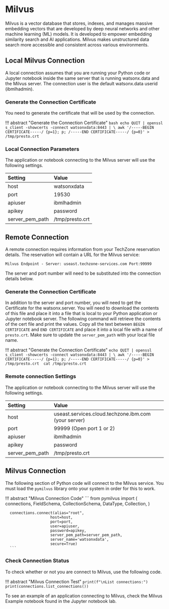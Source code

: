 # Milvus

Milvus is a vector database that stores, indexes, and manages massive embedding vectors that are developed by deep neural networks and other machine learning (ML) models. It is developed to empower embedding similarity search and AI applications. Milvus makes unstructured data search more accessible and consistent across various environments.

## Local Milvus Connection

A local connection assumes that you are running your Python code or Jupyter notebook inside the same server that is running watsonx.data and the Milvus server. The connection user is the default watsonx.data userid (ibmlhadmin). 

### Generate the Connection Certificate 

You need to generate the certificate that will be used by the connection.

!!! abstract "Generate the Connection Certificate"
      ```bash
      echo QUIT | openssl s_client -showcerts -connect watsonxdata:8443 | \
            awk '/-----BEGIN CERTIFICATE-----/ {p=1}; p; /-----END CERTIFICATE-----/ {p=0}' > /tmp/presto.crt 
      ```

### Local Connection Parameters

The application or notebook connecting to the Milvus server will use the following settings.

| Setting        | Value
|:---------------|:---------
| host           | watsonxdata
| port           | 19530
| apiuser        | ibmlhadmin
| apikey         | password
| server_pem_path| /tmp/presto.crt

## Remote Connection

A remote connection requires information from your TechZone reservation details. The reservation will contain a URL for the Milvus service:
```
Milvus Endpoint - Server: useast.techzone-services.com Port:99999
```
The server and port number will need to be substituted into the connection details below.

### Generate the Connection Certificate 

In addition to the server and port number, you will need to get the Certificate for the watsonx.server. You will need to download the contents of this file and place it into a file that is local to your Python application or Jupyter notebook server. The following command will retrieve the contents of the cert file and print the values. Copy all the text between `BEGIN CERTIFICATE` and `END CERTIFICATE` and place it into a local file with a name of `presto.crt`. Make sure to update the `server_pem_path` with your local file name.

!!! abstract "Generate the Connection Certificate"
      ```
      echo QUIT | openssl s_client -showcerts -connect watsonxdata:8443 | \
            awk '/-----BEGIN CERTIFICATE-----/ {p=1}; p; /-----END CERTIFICATE-----/ {p=0}' > /tmp/presto.crt 
      cat /tmp/presto.crt
      ```

### Remote connection Settings

The application or notebook connecting to the Milvus server will use the following settings.

| Setting        | Value
|:---------------|:---------
| host           | useast.services.cloud.techzone.ibm.com (your server)
| port           | 99999 (Open port 1 or 2)
| apiuser        | ibmlhadmin
| apikey         | password
| server_pem_path| /tmp/presto.crt


## Milvus Connection

The following section of Python code will connect to the Milvus service. You must load the `pymilvus` library onto your system in order for this to work.

!!! abstract "Milvus Connection Code"
      ```
      from pymilvus import (
         connections,
         FieldSchema,
         CollectionSchema,
         DataType,
         Collection,
      )

      connections.connect(alias="root", 
                        host=host, 
                        port=port, 
                        user=apiuser, 
                        password=apikey,
                        server_pem_path=server_pem_path,
                        server_name='watsonxdata',
                        secure=True) 
      ```

### Check Connection Status

To check whether or not you are connect to Milvus, use the following code.

!!! abstract "Milvus Connection Test"
      ```
      print(f"\nList connections:")
      print(connections.list_connections())
      ```

To see an example of an application connecting to Milvus, check the Milvus Example notebook found in the Jupyter notebook lab.